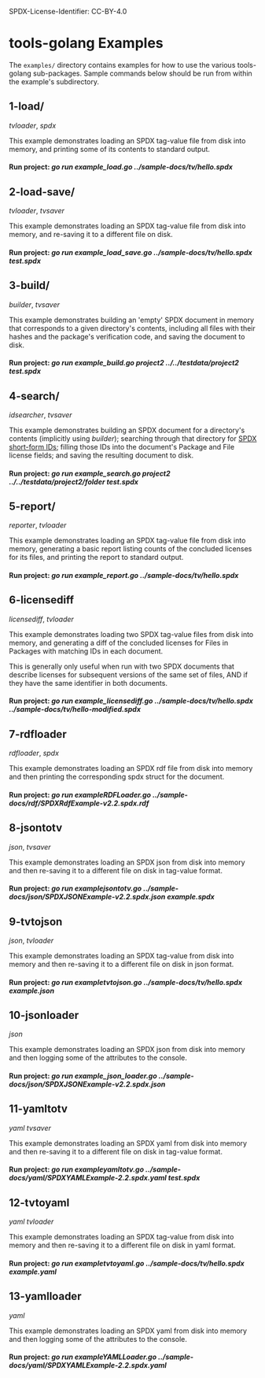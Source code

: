 SPDX-License-Identifier: CC-BY-4.0

# tools-golang Examples

The `examples/` directory contains examples for how to use the various
tools-golang sub-packages. Sample commands below should be run from
within the example's subdirectory.

## 1-load/

*tvloader*, *spdx*

This example demonstrates loading an SPDX tag-value file from disk into memory,
and printing some of its contents to standard output.
#### Run project: *go run example_load.go ../sample-docs/tv/hello.spdx*

## 2-load-save/

*tvloader*, *tvsaver*

This example demonstrates loading an SPDX tag-value file from disk into memory,
and re-saving it to a different file on disk.
#### Run project: *go run example_load_save.go ../sample-docs/tv/hello.spdx test.spdx*

## 3-build/

*builder*, *tvsaver*

This example demonstrates building an 'empty' SPDX document in memory that
corresponds to a given directory's contents, including all files with their
hashes and the package's verification code, and saving the document to disk.
#### Run project: *go run example_build.go project2 ../../testdata/project2 test.spdx*

## 4-search/

*idsearcher*, *tvsaver*

This example demonstrates building an SPDX document for a directory's contents
(implicitly using *builder*); searching through that directory for [SPDX
short-form IDs](https://spdx.org/ids/); filling those IDs into the document's
Package and File license fields; and saving the resulting document to disk.
#### Run project: *go run example_search.go project2 ../../testdata/project2/folder test.spdx*

## 5-report/

*reporter*, *tvloader*

This example demonstrates loading an SPDX tag-value file from disk into memory,
generating a basic report listing counts of the concluded licenses for its
files, and printing the report to standard output.
#### Run project: *go run example_report.go ../sample-docs/tv/hello.spdx*

## 6-licensediff

*licensediff*, *tvloader*

This example demonstrates loading two SPDX tag-value files from disk into
memory, and generating a diff of the concluded licenses for Files in Packages
with matching IDs in each document.

This is generally only useful when run with two SPDX documents that describe
licenses for subsequent versions of the same set of files, AND if they have
the same identifier in both documents.
#### Run project: *go run example_licensediff.go ../sample-docs/tv/hello.spdx ../sample-docs/tv/hello-modified.spdx*

## 7-rdfloader

*rdfloader*, *spdx*

This example demonstrates loading an SPDX rdf file from disk into memory 
and then printing the corresponding spdx struct for the document.
#### Run project: *go run exampleRDFLoader.go ../sample-docs/rdf/SPDXRdfExample-v2.2.spdx.rdf*

## 8-jsontotv

*json*, *tvsaver*

This example demonstrates loading an SPDX json from disk into memory
and then re-saving it to a different file on disk in tag-value format.
#### Run project: *go run examplejsontotv.go ../sample-docs/json/SPDXJSONExample-v2.2.spdx.json example.spdx*

## 9-tvtojson

*json*, *tvloader*

This example demonstrates loading an SPDX tag-value from disk into memory
and then re-saving it to a different file on disk in json format.
#### Run project: *go run exampletvtojson.go ../sample-docs/tv/hello.spdx example.json*

## 10-jsonloader

*json*

This example demonstrates loading an SPDX json from disk into memory
and then logging some of the attributes to the console.
#### Run project: *go run example_json_loader.go ../sample-docs/json/SPDXJSONExample-v2.2.spdx.json*

## 11-yamltotv

*yaml* *tvsaver*

This example demonstrates loading an SPDX yaml from disk into memory
and then re-saving it to a different file on disk in tag-value format.
#### Run project: *go run exampleyamltotv.go ../sample-docs/yaml/SPDXYAMLExample-2.2.spdx.yaml test.spdx*

## 12-tvtoyaml

*yaml* *tvloader*

This example demonstrates loading an SPDX tag-value from disk into memory
and then re-saving it to a different file on disk in yaml format.
#### Run project: *go run exampletvtoyaml.go ../sample-docs/tv/hello.spdx example.yaml*

## 13-yamlloader

*yaml*

This example demonstrates loading an SPDX yaml from disk into memory
and then logging some of the attributes to the console.
#### Run project: *go run exampleYAMLLoader.go ../sample-docs/yaml/SPDXYAMLExample-2.2.spdx.yaml*
